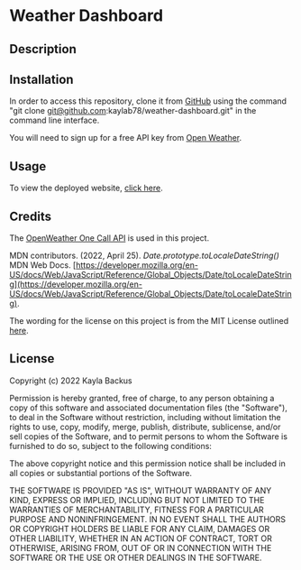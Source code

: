 # Weather Dashboard

## Description

## Installation
In order to access this repository, clone it from [GitHub](https://github.com/kaylab78/weather-dashboard) using the command "git clone git@github.com:kaylab78/weather-dashboard.git" in the command line interface.

You will need to sign up for a free API key from [Open Weather](https://home.openweathermap.org/users/sign_up).

## Usage
To view the deployed website, [click here](https://kaylab78.github.io/weather-dashboard/).

## Credits
The [OpenWeather One Call API](https://openweathermap.org/api/one-call-api) is used in this project.

MDN contributors. (2022, April 25). *Date.prototype.toLocaleDateString()* MDN Web Docs. [https://developer.mozilla.org/en-US/docs/Web/JavaScript/Reference/Global_Objects/Date/toLocaleDateString](https://developer.mozilla.org/en-US/docs/Web/JavaScript/Reference/Global_Objects/Date/toLocaleDateString).

The wording for the license on this project is from the MIT License outlined [here](https://choosealicense.com/licenses/mit/).

## License
Copyright (c) 2022 Kayla Backus

Permission is hereby granted, free of charge, to any person obtaining a copy of this software and associated documentation files (the "Software"), to deal in the Software without restriction, including without limitation the rights to use, copy, modify, merge, publish, distribute, sublicense, and/or sell copies of the Software, and to permit persons to whom the Software is furnished to do so, subject to the following conditions:

The above copyright notice and this permission notice shall be included in all copies or substantial portions of the Software.

THE SOFTWARE IS PROVIDED "AS IS", WITHOUT WARRANTY OF ANY KIND, EXPRESS OR IMPLIED, INCLUDING BUT NOT LIMITED TO THE WARRANTIES OF MERCHANTABILITY, FITNESS FOR A PARTICULAR PURPOSE AND NONINFRINGEMENT. IN NO EVENT SHALL THE AUTHORS OR COPYRIGHT HOLDERS BE LIABLE FOR ANY CLAIM, DAMAGES OR OTHER LIABILITY, WHETHER IN AN ACTION OF CONTRACT, TORT OR OTHERWISE, ARISING FROM, OUT OF OR IN CONNECTION WITH THE SOFTWARE OR THE USE OR OTHER DEALINGS IN THE SOFTWARE.